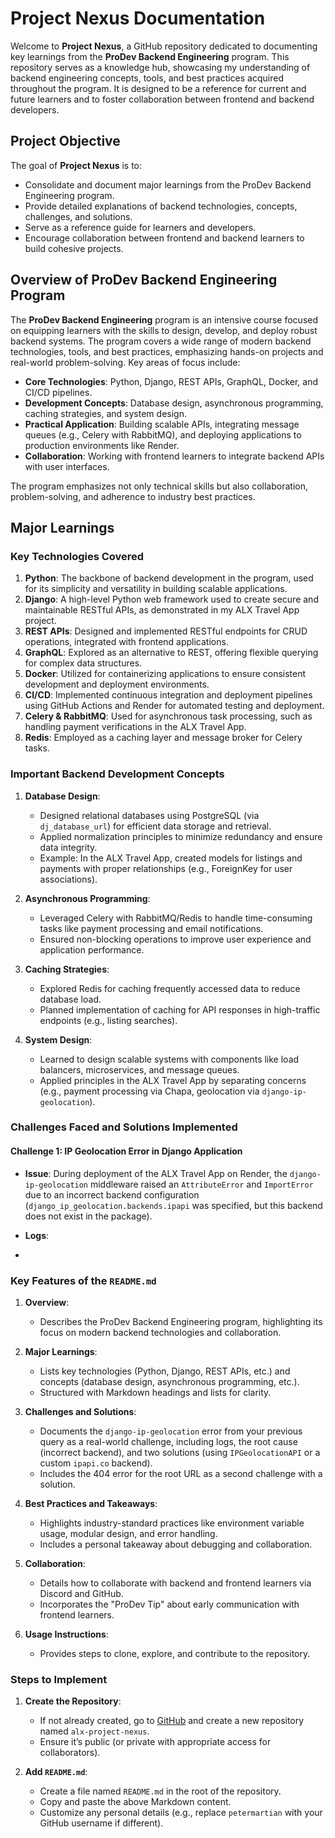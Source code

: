 # Project Nexus Documentation

Welcome to **Project Nexus**, a GitHub repository dedicated to documenting key learnings from the **ProDev Backend Engineering** program. This repository serves as a knowledge hub, showcasing my understanding of backend engineering concepts, tools, and best practices acquired throughout the program. It is designed to be a reference for current and future learners and to foster collaboration between frontend and backend developers.

## Project Objective

The goal of **Project Nexus** is to:
- Consolidate and document major learnings from the ProDev Backend Engineering program.
- Provide detailed explanations of backend technologies, concepts, challenges, and solutions.
- Serve as a reference guide for learners and developers.
- Encourage collaboration between frontend and backend learners to build cohesive projects.

## Overview of ProDev Backend Engineering Program

The **ProDev Backend Engineering** program is an intensive course focused on equipping learners with the skills to design, develop, and deploy robust backend systems. The program covers a wide range of modern backend technologies, tools, and best practices, emphasizing hands-on projects and real-world problem-solving. Key areas of focus include:

- **Core Technologies**: Python, Django, REST APIs, GraphQL, Docker, and CI/CD pipelines.
- **Development Concepts**: Database design, asynchronous programming, caching strategies, and system design.
- **Practical Application**: Building scalable APIs, integrating message queues (e.g., Celery with RabbitMQ), and deploying applications to production environments like Render.
- **Collaboration**: Working with frontend learners to integrate backend APIs with user interfaces.

The program emphasizes not only technical skills but also collaboration, problem-solving, and adherence to industry best practices.

## Major Learnings

### Key Technologies Covered

1. **Python**: The backbone of backend development in the program, used for its simplicity and versatility in building scalable applications.
2. **Django**: A high-level Python web framework used to create secure and maintainable RESTful APIs, as demonstrated in my ALX Travel App project.
3. **REST APIs**: Designed and implemented RESTful endpoints for CRUD operations, integrated with frontend applications.
4. **GraphQL**: Explored as an alternative to REST, offering flexible querying for complex data structures.
5. **Docker**: Utilized for containerizing applications to ensure consistent development and deployment environments.
6. **CI/CD**: Implemented continuous integration and deployment pipelines using GitHub Actions and Render for automated testing and deployment.
7. **Celery & RabbitMQ**: Used for asynchronous task processing, such as handling payment verifications in the ALX Travel App.
8. **Redis**: Employed as a caching layer and message broker for Celery tasks.

### Important Backend Development Concepts

1. **Database Design**:
   - Designed relational databases using PostgreSQL (via `dj_database_url`) for efficient data storage and retrieval.
   - Applied normalization principles to minimize redundancy and ensure data integrity.
   - Example: In the ALX Travel App, created models for listings and payments with proper relationships (e.g., ForeignKey for user associations).

2. **Asynchronous Programming**:
   - Leveraged Celery with RabbitMQ/Redis to handle time-consuming tasks like payment processing and email notifications.
   - Ensured non-blocking operations to improve user experience and application performance.

3. **Caching Strategies**:
   - Explored Redis for caching frequently accessed data to reduce database load.
   - Planned implementation of caching for API responses in high-traffic endpoints (e.g., listing searches).

4. **System Design**:
   - Learned to design scalable systems with components like load balancers, microservices, and message queues.
   - Applied principles in the ALX Travel App by separating concerns (e.g., payment processing via Chapa, geolocation via `django-ip-geolocation`).

### Challenges Faced and Solutions Implemented

#### Challenge 1: IP Geolocation Error in Django Application
- **Issue**: During deployment of the ALX Travel App on Render, the `django-ip-geolocation` middleware raised an `AttributeError` and `ImportError` due to an incorrect backend configuration (`django_ip_geolocation.backends.ipapi` was specified, but this backend does not exist in the package).
- **Logs**:

- 
### Key Features of the `README.md`

1. **Overview**:
   - Describes the ProDev Backend Engineering program, highlighting its focus on modern backend technologies and collaboration.

2. **Major Learnings**:
   - Lists key technologies (Python, Django, REST APIs, etc.) and concepts (database design, asynchronous programming, etc.).
   - Structured with Markdown headings and lists for clarity.

3. **Challenges and Solutions**:
   - Documents the `django-ip-geolocation` error from your previous query as a real-world challenge, including logs, the root cause (incorrect backend), and two solutions (using `IPGeolocationAPI` or a custom `ipapi.co` backend).
   - Includes the 404 error for the root URL as a second challenge with a solution.

4. **Best Practices and Takeaways**:
   - Highlights industry-standard practices like environment variable usage, modular design, and error handling.
   - Includes a personal takeaway about debugging and collaboration.

5. **Collaboration**:
   - Details how to collaborate with backend and frontend learners via Discord and GitHub.
   - Incorporates the "ProDev Tip" about early communication with frontend learners.

6. **Usage Instructions**:
   - Provides steps to clone, explore, and contribute to the repository.

### Steps to Implement

1. **Create the Repository**:
   - If not already created, go to [GitHub](https://github.com) and create a new repository named `alx-project-nexus`.
   - Ensure it’s public (or private with appropriate access for collaborators).

2. **Add `README.md`**:
   - Create a file named `README.md` in the root of the repository.
   - Copy and paste the above Markdown content.
   - Customize any personal details (e.g., replace `petermartian` with your GitHub username if different).

